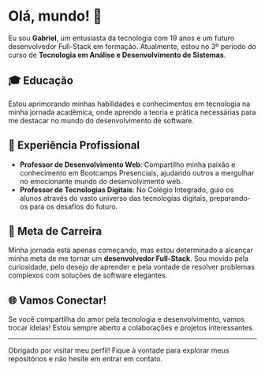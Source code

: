 # Olá, mundo! 👋

Eu sou **Gabriel**, um entusiasta da tecnologia com 19 anos e um futuro desenvolvedor Full-Stack em formação. Atualmente, estou no 3º período do curso de **Tecnologia em Análise e Desenvolvimento de Sistemas**.

## 🎓 Educação
Estou aprimorando minhas habilidades e conhecimentos em tecnologia na minha jornada acadêmica, onde aprendo a teoria e prática necessárias para me destacar no mundo do desenvolvimento de software.

## 💼 Experiência Profissional
- **Professor de Desenvolvimento Web**: Compartilho minha paixão e conhecimento em Bootcamps Presenciais, ajudando outros a mergulhar no emocionante mundo do desenvolvimento web.
- **Professor de Tecnologias Digitais**: No Colégio Integrado, guio os alunos através do vasto universo das tecnologias digitais, preparando-os para os desafios do futuro.

## 🎯 Meta de Carreira
Minha jornada está apenas começando, mas estou determinado a alcançar minha meta de me tornar um **desenvolvedor Full-Stack**. Sou movido pela curiosidade, pelo desejo de aprender e pela vontade de resolver problemas complexos com soluções de software elegantes.

## 🌐 Vamos Conectar!
Se você compartilha do amor pela tecnologia e desenvolvimento, vamos trocar ideias! Estou sempre aberto a colaborações e projetos interessantes.

---

Obrigado por visitar meu perfil! Fique à vontade para explorar meus repositórios e não hesite em entrar em contato.

